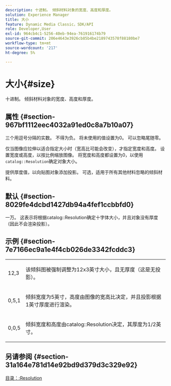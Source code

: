 ```yaml
---
description: 十进制。 倾斜材料对象的宽度、高度和厚度。
solution: Experience Manager
title: 大小
feature: Dynamic Media Classic，SDK/API
role: Developer,User
exl-id: 964cb4c1-5256-40eb-94ea-761916174b79
source-git-commit: 206e4643e3926cb85b4be2189743578f88180be7
workflow-type: tm+mt
source-wordcount: '217'
ht-degree: 5%

---
```


# 大小{#size}

十进制。 倾斜材料对象的宽度、高度和厚度。

## 属性 {#section-967bf1112eec4032a91ed0c8a7b10a07}

三个用逗号分隔的实数。 不得为负。 将未使用的值设置为0。 可以忽略尾随零。

仅当图像应拉伸以适合指定大小时（宽高比可能会改变），才指定宽度和高度。 设置宽度或高度，以按比例缩放图像。 将宽度和高度都设置为0，以使用`catalog::Resolution`确定对象大小。

提供厚度值，以向贴图对象添加投影。 可选，适用于所有其他材料忽略的倾斜材料。

## 默认 {#section-8029fe4dcbd1427db94a4fef1ccbbfd0}

一万。 这表示将根据catalog::Resolution确定十字体大小，并且对象没有厚度（因此不会渲染投影）。

## 示例 {#section-7e7166ec9a1e4f4cb026de3342fcddc3}

<table id="simpletable_E3503BD975F342C58DDB4C2B56BF0CEE"> 
 <tr class="strow"> 
  <td class="stentry"> <p>12,3 </p></td> 
  <td class="stentry"> <p>该倾斜图被强制调整为12x3英寸大小，且无厚度（这是无投影）。 </p></td> 
 </tr> 
 <tr class="strow"> 
  <td class="stentry"> <p>0,5,1 </p></td> 
  <td class="stentry"> <p>倾斜宽度为5英寸，高度由图像的宽高比决定，并且投影根据1英寸厚度进行渲染。 </p></td> 
 </tr> 
 <tr class="strow"> 
  <td class="stentry"> <p>0,0,5 </p></td> 
  <td class="stentry"> <p>倾斜宽度和高度由catalog::Resolution决定，其厚度为1/2英寸。 </p></td> 
 </tr> 
</table>

## 另请参阅 {#section-31a164e781d14e92bd9d379d3c329e92}

[目录：:Resolution](../../../../../ir-api/material-cat/image-rendering-api-ref/c-ir-material-catalog/c-ir-attributes-reference/r-ir-resolution.md#reference-09fe14e6bfbf4db6b7f4369fffecc806)
